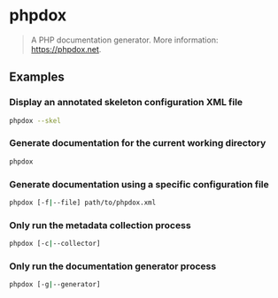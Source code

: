# phpdox

> A PHP documentation generator. More information: <https://phpdox.net>.

## Examples

### Display an annotated skeleton configuration XML file

```bash
phpdox --skel
```

### Generate documentation for the current working directory

```bash
phpdox
```

### Generate documentation using a specific configuration file

```bash
phpdox [-f|--file] path/to/phpdox.xml
```

### Only run the metadata collection process

```bash
phpdox [-c|--collector]
```

### Only run the documentation generator process

```bash
phpdox [-g|--generator]
```

